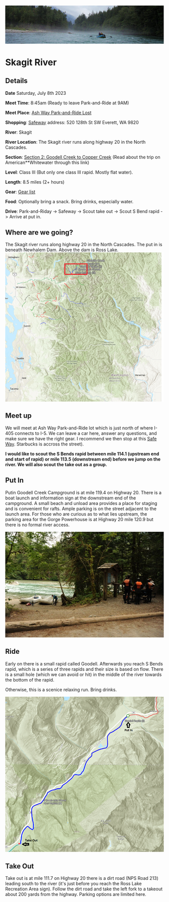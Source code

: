 ![Skagit header](./img/skagit.png)

# Skagit River

## Details
**Date** Saturday, July 8th 2023

**Meet Time**:  8:45am (Ready to leave Park-and-Ride at 9AM)

**Meet Place**:  [Ash Way Park-and-Ride Lost](https://www.soundtransit.org/ride-with-us/parking/snohomish-county/ash-way-park-ride-lot) 

**Shopping**:   [Safeway](https://local.safeway.com/safeway/wa/everett/520-128th-st-sw.html?utm_source=G&utm_medium=Maps&utm_campaign=G+Places) address:  520 128th St SW Everett, WA 9820

**River**:  Skagit 

**River Location**:  The Skagit river runs along highway 20 in the North Cascades.

**Section**:  [Section 2: Goodell Creek to Copper Creek](https://www.americanwhitewater.org/content/River/view/river-detail/2206/main) (Read about the trip on  American**Whitewater through this link)

**Level**:  Class III (But only one class III rapid.  Mostly flat water).

**Length**:  8.5 miles (2+ hours)

**Gear**:  [Gear list](https://github.com/JonathanBuchner/plan/blob/main/rafting/river-gear.md)

**Food**:  Optionally bring a snack.  Bring drinks, especially water.

**Drive**:  Park-and-Riday -> Safeway  -> Scout take out -> Scout S Bend rapid - > Arrive at put in.


## Where are we going? 
The Skagit river runs along highway 20 in the North Cascades.  The put in is beneath Newhalem Dam.  Above the dam is Ross Lake.
![washington map](./img/waskagitmap.png)

## Meet up
We will meet at Ash Way Park-and-Ride lot which is just north of where I-405 connects to I-5.  We can leave a car here, answer any questions, and make sure we have the right gear.  I recommend we then  stop at this [Safe Way](https://local.safeway.com/safeway/wa/everett/520-128th-st-sw.html?utm_source=G&utm_medium=Maps&utm_campaign=G+Places).  Starbucks is accross the street).  

**I would like to scout the S Bends rapid between mile 114.1 (upstream end and start of rapid) or mile 113.5 (downstream end) before we jump on the river.  We will also scout the take out as a group.** 

## Put In 
Putin Goodell Creek Campground is  at mile 119.4 on Highway 20. There is a boat launch and information sign at the downstream end of the campground. A small beach and unload area provides a place for staging and is convenient for rafts. Ample parking is on the street adjacent to the launch area. For those who are curious as to what lies upstream, the parking area for the Gorge Powerhouse is at Highway 20 mile 120.9 but there is no formal river access.

![Put in](./img/skagitputin.jpg)

## Ride
Early on there is a small rapid called Goodell.  Afterwards you reach S Bends rapid, which is a series of three rapids and their size is based on flow. There is a small hole (which we can avoid or hit) in the middle of the river towards the bottom of the rapid.

Otherwise, this is a scenice relaxing run.  Bring drinks.

![Full moon header](./img/mapsection2.png)

## Take Out
Take out is at mile 111.7 on Highway 20 there is a dirt road (NPS Road 213) leading south to the river (it's just before you reach the Ross Lake Recreation Area sign). Follow the dirt road and take the left fork to a takeout about 200 yards from the highway. Parking options are limited here.
